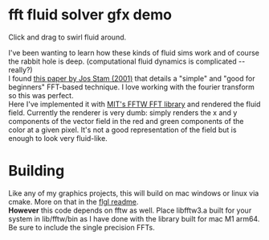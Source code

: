 # fft fluid solver gfx demo

Click and drag to swirl fluid around.
     
I've been wanting to learn how these kinds of fluid sims work and of course the rabbit hole is deep. (computational fluid dynamics is complicated -- really?)      
I found [this paper by Jos Stam (2001)](https://www.dgp.toronto.edu/public_user/stam/reality/Research/pdf/jgt01.pdf) that details a "simple" and "good for beginners" FFT-based technique. I love working with the fourier transform so this was perfect.      
Here I've implemented it with [MIT's FFTW FFT library](https://www.fftw.org/) and rendered the fluid field. Currently the renderer is very dumb: simply renders the x and y components of the vector field in the red and green components of the color at a given pixel. It's not a good representation of the field but is enough to look very fluid-like.

# Building
Like any of my graphics projects, this will build on mac windows or linux via cmake. More on that in the [flgl readme](https://github.com/collebrusco/flgl).   
**However** this code depends on fftw as well. Place libfftw3.a built for your system in lib/fftw/bin as I have done with the library built for mac M1 arm64. Be sure to include the single precision FFTs.

